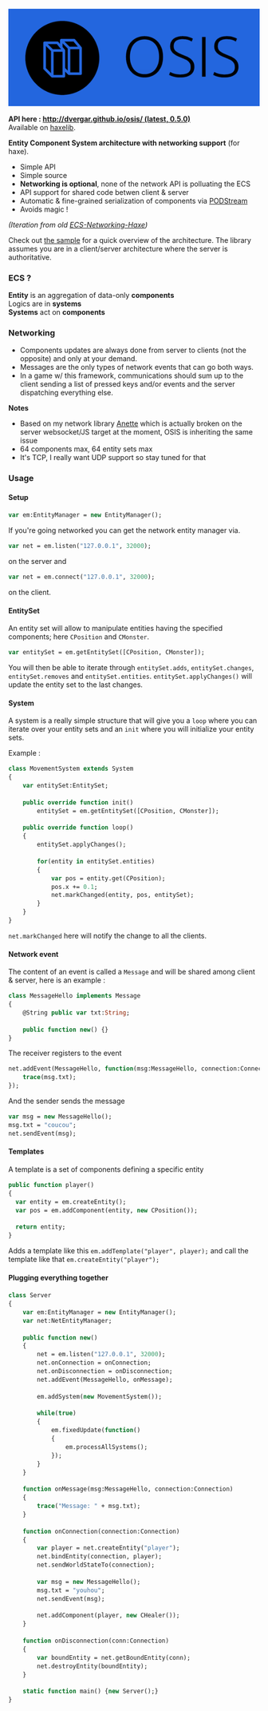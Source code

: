 ![OSIS Logo](logo.png)

**API here : [http://dvergar.github.io/osis/ (latest, ](http://dvergar.github.io/osis/) [0.5.0)](http://dvergar.github.io/osis/0.5.0/)**  
Available on [haxelib](https://lib.haxe.org/p/osis/).

**Entity Component System architecture with networking support** (for haxe).

 * Simple API
 * Simple source
 * **Networking is optional**, none of the network API is polluating the ECS
 * API support for shared code betwen client & server
 * Automatic & fine-grained serialization of components via [PODStream](https://github.com/Dvergar/PODStream)
 * Avoids magic !

*(Iteration from old [ECS-Networking-Haxe](https://github.com/Dvergar/ECS-Networking-Haxe))*
 
Check out [the sample](https://github.com/Dvergar/SISO/tree/master/sample-openfl) for a quick overview of the architecture. The library assumes you are in a client/server architecture where the server is authoritative.

### ECS ?

**Entity** is an aggregation of data-only **components**  
Logics are in **systems**  
**Systems** act on **components**

### Networking
* Components updates are always done from server to clients (not the opposite) and only at your demand.
* Messages are the only types of network events that can go both ways.
* In a game w/ this framework, communications should sum up to the client sending a list of pressed keys and/or events and the server dispatching everything else.

**Notes**

* Based on my network library [Anette](https://github.com/Dvergar/Anette) which is actually broken on the server websocket/JS target at the moment, OSIS is inheriting the same issue
* 64 components max, 64 entity sets max
* It's TCP, I really want UDP support so stay tuned for that

### Usage

#### Setup

```haxe
var em:EntityManager = new EntityManager();
```

If you're going networked you can get the network entity manager via.

```haxe
var net = em.listen("127.0.0.1", 32000);
```

on the server and

```haxe
var net = em.connect("127.0.0.1", 32000);
```
on the client.

#### EntitySet

An entity set will allow to manipulate entities having the specified components; here `CPosition` and `CMonster`.
```haxe
var entitySet = em.getEntitySet([CPosition, CMonster]);
```

You will then be able to iterate through `entitySet.adds`, `entitySet.changes`, `entitySet.removes` and `entitySet.entities`. `entitySet.applyChanges()` will update the entity set to the last changes.

#### System

A system is a really simple structure that will give you a `loop` where you can iterate over your entity sets and an `init` where you will initialize your entity sets.

Example :

```haxe
class MovementSystem extends System
{
    var entitySet:EntitySet;

    public override function init()
        entitySet = em.getEntitySet([CPosition, CMonster]);

    public override function loop()
    {
        entitySet.applyChanges();

        for(entity in entitySet.entities)
        {
            var pos = entity.get(CPosition);
            pos.x += 0.1;
            net.markChanged(entity, pos, entitySet);
        }
    }
}
```

`net.markChanged` here will notify the change to all the clients.

#### Network event

The content of an event is called a `Message` and will be shared among client & server, here is an example :

```haxe
class MessageHello implements Message
{
    @String public var txt:String;

    public function new() {}
}
```

The receiver registers to the event
```haxe
net.addEvent(MessageHello, function(msg:MessageHello, connection:Connection) {
    trace(msg.txt);
});
```

And the sender sends the message
```haxe
var msg = new MessageHello();
msg.txt = "coucou";
net.sendEvent(msg);
```

#### Templates

A template is a set of components defining a specific entity

```haxe
public function player()
{
  var entity = em.createEntity();
  var pos = em.addComponent(entity, new CPosition());

  return entity;
}
```

Adds a template like this
`em.addTemplate("player", player);`
and call the template like that `em.createEntity("player");`


#### Plugging everything together
```haxe
class Server
{
    var em:EntityManager = new EntityManager();
    var net:NetEntityManager;

    public function new()
    {
        net = em.listen("127.0.0.1", 32000);
        net.onConnection = onConnection;
        net.onDisconnection = onDisconnection;
        net.addEvent(MessageHello, onMessage);

        em.addSystem(new MovementSystem());

        while(true)
        {
            em.fixedUpdate(function()
            {
                em.processAllSystems();
            });
        }
    }

    function onMessage(msg:MessageHello, connection:Connection)
    {
        trace("Message: " + msg.txt);
    }
    
    function onConnection(connection:Connection)
    {
        var player = net.createEntity("player");
        net.bindEntity(connection, player);
        net.sendWorldStateTo(connection);

        var msg = new MessageHello();
        msg.txt = "youhou";
        net.sendEvent(msg);

        net.addComponent(player, new CHealer());
    }

    function onDisconnection(conn:Connection)
    {
        var boundEntity = net.getBoundEntity(conn);
        net.destroyEntity(boundEntity);
    }

    static function main() {new Server();}
}
```
